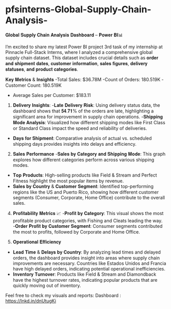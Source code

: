 # pfsinterns-Global-Supply-Chain-Analysis-
𝐆𝐥𝐨𝐛𝐚𝐥 𝐒𝐮𝐩𝐩𝐥𝐲 𝐂𝐡𝐚𝐢𝐧 𝐀𝐧𝐚𝐥𝐲𝐬𝐢𝐬 𝐃𝐚𝐬𝐡𝐛𝐨𝐚𝐫𝐝 – 𝐏𝐨𝐰𝐞𝐫 𝐁𝐈📊

I’m excited to share my latest Power BI project 3rd task of my internship at Pinnacle Full-Stack Interns, where I analyzed a comprehensive global supply chain dataset. This dataset includes crucial details such as 𝐨𝐫𝐝𝐞𝐫 𝐚𝐧𝐝 𝐬𝐡𝐢𝐩𝐦𝐞𝐧𝐭 𝐝𝐚𝐭𝐞𝐬, 𝐜𝐮𝐬𝐭𝐨𝐦𝐞𝐫 𝐢𝐧𝐟𝐨𝐫𝐦𝐚𝐭𝐢𝐨𝐧, 𝐬𝐚𝐥𝐞𝐬 𝐟𝐢𝐠𝐮𝐫𝐞𝐬, 𝐝𝐞𝐥𝐢𝐯𝐞𝐫𝐲 𝐬𝐭𝐚𝐭𝐮𝐬𝐞𝐬, 𝐚𝐧𝐝 𝐩𝐫𝐨𝐝𝐮𝐜𝐭 𝐜𝐚𝐭𝐞𝐠𝐨𝐫𝐢𝐞𝐬. 

𝐊𝐞𝐲 𝐌𝐞𝐭𝐫𝐢𝐜𝐬 & 𝐈𝐧𝐬𝐢𝐠𝐡𝐭𝐬
-Total Sales: $36.78M
-Count of Orders: 180.519K 
-Customer Count: 180.519K 
- Average Sales per Customer: $183.11

1. 𝐃𝐞𝐥𝐢𝐯𝐞𝐫𝐲 𝐈𝐧𝐬𝐢𝐠𝐡𝐭𝐬:
-𝐋𝐚𝐭𝐞 𝐃𝐞𝐥𝐢𝐯𝐞𝐫𝐲 𝐑𝐢𝐬𝐤: Using delivery status data, the dashboard shows that 𝟓𝟒.𝟕𝟏% of the orders are late, highlighting a significant area for improvement in supply chain operations.
-𝐒𝐡𝐢𝐩𝐩𝐢𝐧𝐠 𝐌𝐨𝐝𝐞 𝐀𝐧𝐚𝐥𝐲𝐬𝐢𝐬: Visualized how different shipping modes like First Class or Standard Class impact the speed and reliability of deliveries.
- 𝐃𝐚𝐲𝐬 𝐟𝐨𝐫 𝐒𝐡𝐢𝐩𝐦𝐞𝐧𝐭: Comparative analysis of actual vs. scheduled shipping days provides insights into delays and efficiency.

2. 𝐒𝐚𝐥𝐞𝐬 𝐏𝐞𝐫𝐟𝐨𝐫𝐦𝐚𝐧𝐜𝐞
-𝐒𝐚𝐥𝐞𝐬 𝐛𝐲 𝐂𝐚𝐭𝐞𝐠𝐨𝐫𝐲 𝐚𝐧𝐝 𝐒𝐡𝐢𝐩𝐩𝐢𝐧𝐠 𝐌𝐨𝐝𝐞: This graph explores how different categories perform across various shipping modes.
- 𝐓𝐨𝐩 𝐏𝐫𝐨𝐝𝐮𝐜𝐭𝐬: High-selling products like Field & Stream and Perfect Fitness highlight the most popular items by revenue.
- 𝐒𝐚𝐥𝐞𝐬 𝐛𝐲 𝐂𝐨𝐮𝐧𝐭𝐫𝐲 & 𝐂𝐮𝐬𝐭𝐨𝐦𝐞𝐫 𝐒𝐞𝐠𝐦𝐞𝐧𝐭: Identified top-performing regions like the US and Puerto Rico, showing how different customer segments (Consumer, Corporate, Home Office) contribute to the overall sales.

4. 𝐏𝐫𝐨𝐟𝐢𝐭𝐚𝐛𝐢𝐥𝐢𝐭𝐲 𝐌𝐞𝐭𝐫𝐢𝐜𝐬 📈
-𝐏𝐫𝐨𝐟𝐢𝐭 𝐛𝐲 𝐂𝐚𝐭𝐞𝐠𝐨𝐫𝐲: This visual shows the most profitable product categories, with Fishing and Cleats leading the way.
-𝐎𝐫𝐝𝐞𝐫 𝐏𝐫𝐨𝐟𝐢𝐭 𝐛𝐲 𝐂𝐮𝐬𝐭𝐨𝐦𝐞𝐫 𝐒𝐞𝐠𝐦𝐞𝐧𝐭: Consumer segments contributed the most to profits, followed by Corporate and Home Office.

5. 𝐎𝐩𝐞𝐫𝐚𝐭𝐢𝐨𝐧𝐚𝐥 𝐄𝐟𝐟𝐢𝐜𝐢𝐞𝐧𝐜𝐲
- 𝐋𝐞𝐚𝐝 𝐓𝐢𝐦𝐞 & 𝐃𝐞𝐥𝐚𝐲𝐬 𝐛𝐲 𝐂𝐨𝐮𝐧𝐭𝐫𝐲: By analyzing lead times and delayed orders, the dashboard provides insight into areas where supply chain improvements are necessary. Countries like Estados Unidos and Francia have high delayed orders, indicating potential operational inefficiencies.
- 𝐈𝐧𝐯𝐞𝐧𝐭𝐨𝐫𝐲 𝐓𝐮𝐫𝐧𝐨𝐯𝐞𝐫: Products like Field & Stream and Diamondback have the highest turnover rates, indicating popular products that are quickly moving out of inventory.

Feel free to check my visuals and reports:
Dashboard : https://lnkd.in/dnUtugKi 
